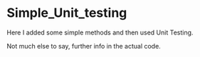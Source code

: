 # Simple_Unit_testing

Here I added some simple methods and then used Unit Testing.

Not much else to say, further info in the actual code.
